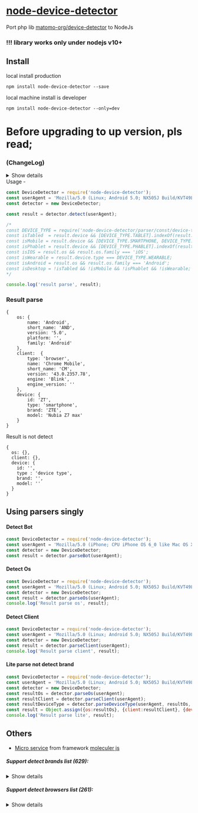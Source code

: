 # [node-device-detector](https://www.npmjs.com/package/node-device-detector)

Port php lib [matomo-org/device-detector](https://github.com/matomo-org/device-detector) to NodeJs

### !!! library works only under nodejs v10+


Install
-

local install production

```
npm install node-device-detector --save
```
local machine install is developer
```
npm install node-device-detector --only=dev
```

# Before upgrading to up version, pls read;
### (ChangeLog)
<details>
<summary>Show details</summary>

* v1.2.4
    * Update fixtures from the motamo-org/devicedetect package#3.12.5 (update to 2020/06/09)
* v1.2.3
    * Update fixtures from the motamo-org/devicedetect package#3.12.5 (update to 2020/05/07)
* v1.2.2
    * Update fixtures from the motamo-org/devicedetect package#3.12.4 (update to 2020/04/06)
* v1.2.1
    * Update fixtures from the motamo-org/devicedetect package#3.12.3 (update to 2020/03/14)

* OLD VERSIONS [CHANGELOG.MD](CHANGELOG.MD)
    
</details>
Usage
-

```js
const DeviceDetector = require('node-device-detector');
const userAgent = 'Mozilla/5.0 (Linux; Android 5.0; NX505J Build/KVT49L) AppleWebKit/537.36 (KHTML, like Gecko) Chrome/43.0.2357.78 Mobile Safari/537.36';
const detector = new DeviceDetector;

const result = detector.detect(userAgent);

/*
const DEVICE_TYPE = require('node-device-detector/parser/const/device-type');
const isTabled  = result.device && [DEVICE_TYPE.TABLET].indexOf(result.device.type) !== -1;
const isMobile = result.device && [DEVICE_TYPE.SMARTPHONE, DEVICE_TYPE.FEATURE_PHONE].indexOf(result.device.type) !== -1;
const isPhablet = result.device && [DEVICE_TYPE.PHABLET].indexOf(result.device.type) !== -1;
const isIOS = result.os && result.os.family === 'iOS';
const isWearable = result.device.type === DEVICE_TYPE.WEARABLE;
const isAndroid = result.os && result.os.family === 'Android';
const isDesktop = !isTabled && !isMobile && !isPhablet && !isWearable;
*/

console.log('result parse', result);
```

### Result parse

```text
{ 
    os: { 
        name: 'Android',
        short_name: 'AND',
        version: '5.0',
        platform: '',
        family: 'Android'
    },
    client:  { 
        type: 'browser',
        name: 'Chrome Mobile',
        short_name: 'CM',
        version: '43.0.2357.78',
        engine: 'Blink',
        engine_version: '' 
    },
    device: { 
        id: 'ZT',
        type: 'smartphone',
        brand: 'ZTE',
        model: 'Nubia Z7 max'
    }
}

```

Result is not detect
```text
{ 
  os: {},
  client: {},
  device: {
    id: '',
    type : 'device type',
    brand: '',
    model: ''
  }
}
```

Using parsers singly
-

#### Detect Bot
```js
const DeviceDetector = require('node-device-detector');
const userAgent = 'Mozilla/5.0 (iPhone; CPU iPhone OS 6_0 like Mac OS X) AppleWebKit/536.26 (KHTML, like Gecko) Version/6.0 Mobile/10A5376e Safari/8536.25 (compatible; Googlebot-Mobile/2.1; +http://www.google.com/bot.html)';
const detector = new DeviceDetector;
const result = detector.parseBot(userAgent);
```

#### Detect Os
```js
const DeviceDetector = require('node-device-detector');
const userAgent = 'Mozilla/5.0 (Linux; Android 5.0; NX505J Build/KVT49L) AppleWebKit/537.36 (KHTML, like Gecko) Chrome/43.0.2357.78 Mobile Safari/537.36';
const detector = new DeviceDetector;
const result = detector.parseOs(userAgent);
console.log('Result parse os', result);  
```

#### Detect Client 
```js
const DeviceDetector = require('node-device-detector');
const userAgent = 'Mozilla/5.0 (Linux; Android 5.0; NX505J Build/KVT49L) AppleWebKit/537.36 (KHTML, like Gecko) Chrome/43.0.2357.78 Mobile Safari/537.36';
const detector = new DeviceDetector;
const result = detector.parseClient(userAgent);
console.log('Result parse client', result);
```

#### Lite parse not detect brand
```js
const DeviceDetector = require('node-device-detector');
const userAgent = 'Mozilla/5.0 (Linux; Android 5.0; NX505J Build/KVT49L) AppleWebKit/537.36 (KHTML, like Gecko) Chrome/43.0.2357.78 Mobile Safari/537.36';
const detector = new DeviceDetector;
const resultOs = detector.parseOs(userAgent);
const resultClient = detector.parseClient(userAgent);
const resultDeviceType = detector.parseDeviceType(userAgent, resultOs, resultClient, {});
const result = Object.assign({os:resultOs}, {client:resultClient}, {device: resultDeviceType});
console.log('Result parse lite', result);
```

Others
-
* [Micro service](MICROSERVICE.MD)  from framework [moleculer js](http://moleculer.services)

##### Support detect brands list (629):

<details>
<summary>Show details</summary>

3Q, 4Good, Ace, Acer, Advan, Advance, AGM, Ainol, Airness, Airties, AIS, Aiwa, Akai, Alba, Alcatel, Aligator, AllCall, AllDocube, Allview, Allwinner, Altech UEC, altron, Amazon, AMGOO, Amoi, ANS, Apple, Archos, Arian Space, Ark, ArmPhone, Arnova, ARRIS, Ask,
Assistant, Asus, Atom, Audiovox, AVH, Avvio, Axxion, Azumi Mobile, BangOlufsen, Barnes & Noble, BBK, BDF, Becker, Beeline, Beetel, BenQ, BenQ-Siemens, Bezkam, BGH, Bird, Bitel, Bitmore, Black Fox, Blackview, Blaupunkt, Blu, Bluboo, Bluegood, Bmobile, bogo, Bowa
y, bq, Bravis, Brondi, Bush, CAGI, Capitel, Captiva, Carrefour, Casio, Casper, Cat, Celkon, Changhong, Cherry Mobile, China Mobile, Chuwi, Clarmin, CnM, Coby Kyros, Comio, Compal, Compaq, ComTrade Tesla, Concord, ConCorde, Condor, Coolpad, Cowon, CreNova, Cresc
ent, Cricket, Crius Mea, Crosscall, Cube, CUBOT, CVTE, Cyrus, Daewoo, Danew, Datang, Datawind, Datsun, Dbtel, Dell, Denver, Desay, DeWalt, DEXP, Dialog, Dicam, Digi, Digicel, Digiland, Digma, Divisat, DMM, DNS, DoCoMo, Doogee, Doov, Dopod, Doro, Droxio, Dune HD
, E-Boda, E-tel, Easypix, EBEST, Echo Mobiles, ECS, EE, EKO, Eks Mobility, Element, Elenberg, Elephone, Energizer, Energy Sistem, Ergo, Ericsson, Ericy, Essential, Essentielb, Eton, eTouch, Etuline, Eurostar, Evercoss, Evertek, Evolio, Evolveo, EvroMedia, Expla
y, Extrem, Ezio, Ezze, Fairphone, Famoco, Fengxiang, FiGO, FinePower, Fly, FNB, Fondi, FORME, Forstar, Foxconn, Freetel, Fujitsu, G-TiDE, Garmin-Asus, Gateway, Gemini, General Mobile, Geotel, Ghia, Ghong, Gigabyte, Gigaset, Ginzzu, Gionee, Globex, GOCLEVER, Gol
y, Gome, GoMobile, Google, Goophone, Gradiente, Grape, Grundig, Hafury, Haier, HannSpree, Hasee, Hi-Level, Highscreen, Hisense, Hoffmann, Homtom, Hoozo, Hosin, HP, HTC, Huadoo, Huawei, Humax, Hyrican, Hyundai, i-Joy, i-mate, i-mobile, iBall, iBerry, IconBIT, iG
et, iHunt, Ikea, iKoMo, iLA, IMO Mobile, Impression, iNew, Infinix, InFocus, Inkti, InnJoo, Innostream, Inoi, INQ, Insignia, Intek, Intex, Inverto, iOcean, iPro, Irbis, iRola, iRulu, iTel, iVA, iView, iZotron, JAY-Tech, JFone, Jiayu, Jolla, Just5, K-Touch, Kaan
, Kaiomy, Kalley, Kanji, Karbonn, KATV1, Kazam, KDDI, Kempler & Strauss, Keneksi, Kiano, Kingsun, Kivi, Kocaso, Kodak, Kogan, Komu, Konka, Konrow, Koobee, KOPO, Koridy, KRONO, Krüger&Matz, KT-Tech, Kuliao, Kumai, Kyocera, LAIQ, Land Rover, Landvo, Lanix, Lark,
Lava, LCT, Le Pan, Leagoo, Ledstar, LeEco, Lemhoov, Lenco, Lenovo, Leotec, Lephone, Lexand, Lexibook, LG, Lingwin, Loewe, Logicom, Lumus, Luna, LYF, M.T.T., M4tel, Majestic, Mann, Manta Multimedia, Masstel, Maxcom, Maxwest, Maze, Mecer, Mecool, Mediacom, MediaT
ek, Medion, MEEG, MegaFon, Meitu, Meizu, Memup, Metz, MEU, MicroMax, Microsoft, Mio, Miray, Mitsubishi, MIXC, MLLED, Mobicel, Mobiistar, Mobiola, Mobistel, Modecom, Mofut, Motorola, Movic, Mpman, MSI, MTC, MTN, MYFON, MyPhone, Myria, Mystery, MyWigo, National,
Navon, NEC, Neffos, Netgear, NeuImage, Newgen, NewsMy, NEXBOX, Nexian, NEXON, Nextbit, NextBook, NG Optics, NGM, Nikon, Nintendo, NOA, Noain, Nobby, Noblex, Nokia, Nomi, Nous, NUU Mobile, Nuvo, Nvidia, NYX Mobile, O+, O2, Obi, Odys, Onda, OnePlus, ONN, OPPO, Op
sson, Orange, Ordissimo, Ouki, Oukitel, OUYA, Overmax, öwn, Oysters, Palm, Panacom, Panasonic, Pantech, PCBOX, PCD, PCD Argentina, PEAQ, Pentagram, Phicomm, Philips, phoneOne, Pioneer, Pixus, Ployer, Plum, PocketBook, Point of View, Polaroid, PolyPad, Polytron,
 Pomp, Positivo, PPTV, Prestigio, Primepad, Proline, ProScan, Protruly, PULID, Q-Touch, Q.Bell, Qilive, QMobile, Qtek, Quantum, Quechua, Qumo, R-TV, Ramos, Razer, RCA Tablets, Readboy, Realme, Rikomagic, RIM, Rinno, Ritmix, Ritzviva, Riviera, Roadrover, Rokit,
Roku, Rombica, Ross&Moor, Rover, RoverPad, RT Project, RugGear, Runbo, Ryte, Safaricom, Sagem, Samsung, Sanei, Santin, Sanyo, Savio, Sega, Selevision, Selfix, Sencor, Sendo, Senseit, Senwa, SFR, Sharp, Shift Phones, Shuttle, Siemens, Sigma, Silent Circle, Simba
ns, Sky, Skyworth, Smart, Smartfren, Smartisan, Softbank, Sonim, Sony, Sony Ericsson, Soyes, Spectrum, Spice, Star, Starway, STF Mobile, STK, Stonex, Storex, Sugar, Sumvision, SunVan, Sunvell, SuperSonic, Supra, SWISSMOBILITY, Symphony, Syrox, T-Mobile, TB Touc
h, TCL, TechniSat, TechnoTrend, TechPad, Teclast, Tecno Mobile, Telefunken, Telego, Telenor, Telit, Tesco, Tesla, teXet, ThL, Thomson, TIANYU, Timovi, TiPhone, Tolino, Tooky, Top House, Toplux, Toshiba, Touchmate, TrekStor, Trevi, True, Tunisie Telecom, Turbo,
Turbo-X, TVC, U.S. Cellular, Ugoos, Uhans, Uhappy, Ulefone, Umax, UMIDIGI, Unihertz, Unimax, Uniscope, Unknown, Unnecto, Unonu, Unowhy, UTOK, UTStarcom, Vastking, Venso, Verizon, Vernee, Vertex, Vertu, Verykool, Vesta, Vestel, VGO TEL, Videocon, Videoweb, ViewS
onic, Vinga, Vinsoc, Vitelcom, Vivax, Vivo, Vizio, VK Mobile, Vodafone, Vonino, Vontar, Vorago, Vorke, Voto, Voxtel, Voyo, Vsun, Vulcan, Walton, Web TV, Weimei, WellcoM, Wexler, Wieppo, Wigor, Wiko, Wileyfox, Wink, Wolder, Wolfgang, Wonu, Woo, Woxter, X-TIGI, X
-View, Xiaolajiao, Xiaomi, Xion, Xolo, Xoro, Yandex, Yarvik, Yes, Yezz, Yota, Ytone, Yu, Yuandao, Yusun, Yxtel, Zeemi, Zen, Zenek, Zfiner, Zidoo, Zonda, Zopo, ZTE, Zuum, Zync, ZYQ

</details>

##### Support detect browsers list (261):

<details>
<summary>Show details</summary>

115 Browser, 2345 Browser, 360 Browser, 360 Phone Browser, ABrowse, Aloha Browser, Aloha Browser Lite, Amaya, Amiga Aweb, Amiga Voyager, Amigo, Android Browser, ANT Fresco, ANTGalio, AOL Desktop, AOL Shield, Arctic Fox, Arora, Atom, Atomic Web Browser, Avant
Browser, Avast Secure Browser, AVG Secure Browser, B-Line, Baidu Browser, Baidu Spark, Basilisk, Beaker Browser, Beamrise, Beonex, BlackBerry Browser, BlackHawk, Brave, BriskBard, BrowseX, Bunjalloo, Camino, CCleaner, Centaury, Charon, Cheetah Browser, Cheshire
, Chrome, Chrome Frame, Chrome Mobile, Chrome Mobile iOS, Chrome Webview, ChromePlus, Chromium, CM Browser, Coast, Coc Coc, Colibri, CometBird, Comodo Dragon, Conkeror, CoolNovo, COS Browser, Crusta, Cunaguaro, Cyberfox, dbrowser, Deepnet Explorer, Delta Browse
r, Dillo, Dolphin, Dooble, Dorado, DuckDuckGo Privacy Browser, Ecosia, Element Browser, Elements Browser, Elinks, Epic, Espial TV Browser, EUI Browser, eZ Browser, Falkon, Faux Browser, Fennec, Firebird, Firefox, Firefox Focus, Firefox Mobile, Firefox Mobile iO
S, Firefox Reality, Firefox Rocket, Fireweb, Fireweb Navigator, Flock, Fluid, FreeU, Galeon, Glass Browser, GNOME Web, Google Earth, Hawk Turbo Browser, Headless Chrome, hola! Browser, HotJava, Huawei Browser, IBrowse, iCab, iCab Mobile, IceCat, IceDragon, Icew
easel, IE Mobile, Internet Explorer, Iridium, Iron, Iron Mobile, Isivioo, Jasmine, Jig Browser, Jig Browser Plus, Jio Browser, K-meleon, K.Browser, Kapiko, Kazehakase, Kindle Browser, Kinza, Kiwi, Konqueror, Kylo, LG Browser, LieBaoFast, Light, Links, Lovense B
rowser, LuaKit, Lulumi, Lunascape, Lunascape Lite, Lynx, Maxthon, mCent, Meizu Browser, Mercury, MicroB, Microsoft Edge, Midori, Minimo, Mint Browser, MIUI Browser, Mobicip, Mobile Safari, Mobile Silk, Mypal, NCSA Mosaic, NetFront, NetFront Life, NetPositive, N
etscape, NetSurf, Nokia Browser, Nokia OSS Browser, Nokia Ovi Browser, Nox Browser, NTENT Browser, Obigo, Oculus Browser, Odyssey Web Browser, Off By One, OhHai Browser, OmniWeb, ONE Browser, Openwave Mobile Browser, Opera, Opera Devices, Opera GX, Opera Mini,
Opera Mini iOS, Opera Mobile, Opera Neon, Opera Next, Opera Touch, Oppo Browser, Ordissimo, Oregano, Origin In-Game Overlay, Origyn Web Browser, Otter Browser, Pale Moon, Palm Blazer, Palm Pre, Palm WebPro, Palmscape, Phoenix, Polaris, Polarity, Polypane, Puffi
n, QQ Browser, QQ Browser Mini, QtWebEngine, Quark, QupZilla, Qutebrowser, Qwant Mobile, Realme Browser, Rekonq, RockMelt, Safari, Safe Exam Browser, Sailfish Browser, SalamWeb, Samsung Browser, SEMC-Browser, Seraphic Sraf, Seznam Browser, Shiira, SimpleBrowser
, Sizzy, Skyfire, Sleipnir, Snowshoe, Sogou Explorer, Sogou Mobile Browser, Splash, Sputnik Browser, START Internet Browser, Steam In-Game Overlay, Streamy, Sunrise, Super Fast Browser, SuperBird, surf, Swiftfox, t-online.de Browser, Tao Browser, TenFourFox, Te
nta Browser, Tizen Browser, ToGate, Tungsten, TV Bro, TweakStyle, UBrowser, UC Browser, UC Browser Mini, UC Browser Turbo, Uzbl, Vision Mobile Browser, Vivaldi, vivo Browser, VMware AirWatch, Waterfox, Wear Internet Browser, Web Explorer, WebPositive, WeTab Bro
wser, Whale Browser, wOSBrowser, Xiino, Xvast, Yahoo! Japan Browser, Yandex Browser, Yandex Browser Lite, Zvu

<details>



